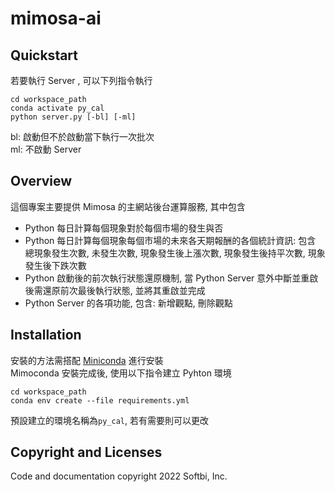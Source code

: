 # mimosa-ai

## Quickstart
若要執行 Server , 可以下列指令執行
```
cd workspace_path
conda activate py_cal
python server.py [-bl] [-ml]
```
bl: 啟動但不於啟動當下執行一次批次  
ml: 不啟動 Server  

## Overview
這個專案主要提供 Mimosa 的主網站後台運算服務, 其中包含
 - Python 每日計算每個現象對於每個市場的發生與否
 - Python 每日計算每個現象每個市場的未來各天期報酬的各個統計資訊: 包含 總現象發生次數, 未發生次數, 現象發生後上漲次數, 現象發生後持平次數, 現象發生後下跌次數
 - Python 啟動後的前次執行狀態還原機制, 當 Python Server 意外中斷並重啟後需還原前次最後執行狀態, 並將其重啟並完成
 - Python Server 的各項功能, 包含: 新增觀點, 刪除觀點

## Installation
安裝的方法需搭配 [Miniconda](https://docs.conda.io/en/latest/miniconda.html) 進行安裝  
Mimoconda 安裝完成後, 使用以下指令建立 Pyhton 環境  
```
cd workspace_path
conda env create --file requirements.yml
```
預設建立的環境名稱為`py_cal`, 若有需要則可以更改  

## Copyright and Licenses
Code and documentation copyright 2022 Softbi, Inc.

